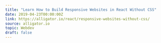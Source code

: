 ```yaml
---
title: "Learn How to Build Responsive Websites in React Without CSS"
date: 2019-04-23T00:00:00Z
link: https://alligator.io/react/responsive-websites-without-css/
source: alligator.io
topic: Webdev
draft: false
---
```

